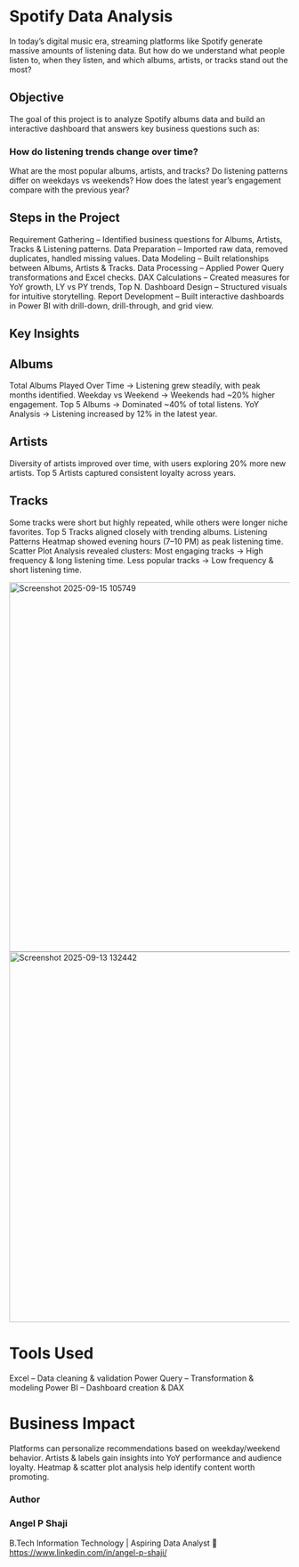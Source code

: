 # Spotify Data Analysis
In today’s digital music era, streaming platforms like Spotify generate massive amounts of listening data.
But how do we understand what people listen to, when they listen, and which albums, artists, or tracks stand out the most?

## Objective

The goal of this project is to analyze Spotify albums data and build an interactive dashboard that answers key business questions such as:

### How do listening trends change over time?
What are the most popular albums, artists, and tracks?
Do listening patterns differ on weekdays vs weekends?
How does the latest year’s engagement compare with the previous year?

## Steps in the Project
Requirement Gathering – Identified business questions for Albums, Artists, Tracks & Listening patterns.
Data Preparation – Imported raw data, removed duplicates, handled missing values.
Data Modeling – Built relationships between Albums, Artists & Tracks.
Data Processing – Applied Power Query transformations and Excel checks.
DAX Calculations – Created measures for YoY growth, LY vs PY trends, Top N.
Dashboard Design – Structured visuals for intuitive storytelling.
Report Development – Built interactive dashboards in Power BI with drill-down, drill-through, and grid view.
## Key Insights
## Albums
Total Albums Played Over Time → Listening grew steadily, with peak months identified.
Weekday vs Weekend → Weekends had ~20% higher engagement.
Top 5 Albums → Dominated ~40% of total listens.
YoY Analysis → Listening increased by 12% in the latest year.
## Artists
Diversity of artists improved over time, with users exploring 20% more new artists.
Top 5 Artists captured consistent loyalty across years.
## Tracks
Some tracks were short but highly repeated, while others were longer niche favorites.
Top 5 Tracks aligned closely with trending albums.
Listening Patterns
Heatmap showed evening hours (7–10 PM) as peak listening time.
Scatter Plot Analysis revealed clusters:
 Most engaging tracks → High frequency & long listening time.
 Less popular tracks → Low frequency & short listening time.

 <img width="600" height="663" alt="Screenshot 2025-09-15 105749" src="https://github.com/user-attachments/assets/6aa24857-035b-43d0-a43f-9d6b62d32b71" />
 <img width="600" height="665" alt="Screenshot 2025-09-13 132442" src="https://github.com/user-attachments/assets/895eb74a-e694-49a7-be12-4bdcc6f624a3" />

# Tools Used
Excel – Data cleaning & validation
Power Query – Transformation & modeling
Power BI – Dashboard creation & DAX
# Business Impact
Platforms can personalize recommendations based on weekday/weekend behavior.
Artists & labels gain insights into YoY performance and audience loyalty.
Heatmap & scatter plot analysis help identify content worth promoting.

### Author
### Angel P Shaji
B.Tech Information Technology | Aspiring Data Analyst
🔗 https://www.linkedin.com/in/angel-p-shaji/
